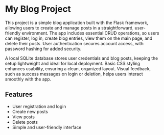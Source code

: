 # My Blog Project

This project is a simple blog application built with the Flask framework, allowing users to create and manage posts in a straightforward, user-friendly environment. The app includes essential CRUD operations, so users can register, log in, create blog entries, view them on the main page, and delete their posts. User authentication secures account access, with password hashing for added security.

A local SQLite database stores user credentials and blog posts, keeping the setup lightweight and ideal for local deployment. Basic CSS styling enhances usability, ensuring a clean, organized layout. Visual feedback, such as success messages on login or deletion, helps users interact smoothly with the app.

## Features

- User registration and login
- Create new posts
- View posts
- Delete posts
- Simple and user-friendly interface
